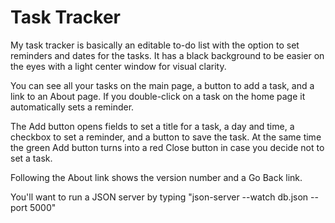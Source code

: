 # Task Tracker

My task tracker is basically an editable to-do list with the option to set reminders and dates for the tasks. It has a black background to be easier on the eyes with a light center window for visual clarity.

You can see all your tasks on the main page, a button to add a task, and a link to an About page. If you double-click on a task on the home page it automatically sets a reminder.

The Add button opens fields to set a title for a task, a day and time, a checkbox to set a reminder, and a button to save the task. At the same time the green Add button turns into a red Close button in case you decide not to set a task.

Following the About link shows the version number and a Go Back link.

You'll want to run a JSON server by typing "json-server --watch db.json --port 5000"
